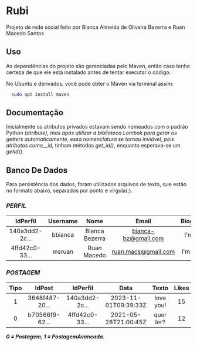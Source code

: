 # Rubi

Projeto de rede social feito por Bianca Almeida de Oliveira Bezerra e Ruan Macedo Santos

## Uso

As dependências do projeto são gerenciadas pelo Maven, então caso tenha certeza de que ele está instalado antes de tentar executar o código.

No Ubuntu e derivados, você pode obter o Maven via terminal assim:

```bash
  sudo apt install maven
```

## Documentação

Inicialmente os atributos privados estavam sendo nomeados com o padrão Python (__atribute_), mas após utilizar a biblioteca Lombok para gerar os getters automaticamente, essa nomenclatura se tornou inviável, pois atributos como__id,_ tinham métodos _get_id()_, enquanto esperava-se um _getId()_.

## Banco De Dados

Para persistência dos dados, foram utilizados arquivos de texto, que estão no  formato abaixo, separados por ponto e vírgula(;).

### _PERFIL_

|    IdPerfil    |    Username   |        Nome    |        Email        |     Biografia    |
| :--------------: | :-------------: | :--------------: | :-------------------: | :-------------: |
| 140a3dd2-2c... |   bbianca     | Bianca Bezerra | bianca-bz@gmail.com | I'm Bia |
| 4ffd42c0-33... |   msruan      | Ruan Macedo    | ruan.macs@gmail.com | I'm Ruan |

### _POSTAGEM_

| Tipo |    IdPost      |    IdPerfil    |        Data          | Texto     | Likes | Deslikes | ViewsRestantes | Hashtags<> |
| :----: | :--------------: | :--------------: | :--------------------: | :---------: | :-----: | :--------: | :---------------: | :-----------: |
|   1  | 3648f487-20... | 140a3dd2-2c... | 2023-11-01T09:39:33Z | love you! |  15   |    3     |      50         | #love#feel  |
|   0  | b70566f9-62... | 4ffd42c0-33... | 2021-05-28T21:00:45Z | quer ler? |  12   |    2     |                 |             |

_**0 = Postagem**_, _**1 = PostagemAvancada**_.
